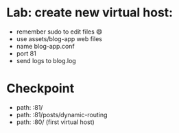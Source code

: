 
# Lab: create new virtual host:

- remember sudo to edit files 😄
- use assets/blog-app web files
- name blog-app.conf
- port 81
- send logs to blog.log

# Checkpoint
- path: :81/
- path: :81/posts/dynamic-routing
- path: :80/  (first virtual host)


